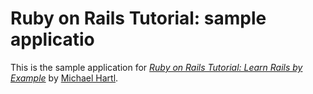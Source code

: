 # Ruby on Rails Tutorial: sample applicatio

This is the sample application for [*Ruby on Rails Tutorial: Learn Rails by Example*](http://railstutorial.org/) by [Michael Hartl](http://michaelhartl.com/).
